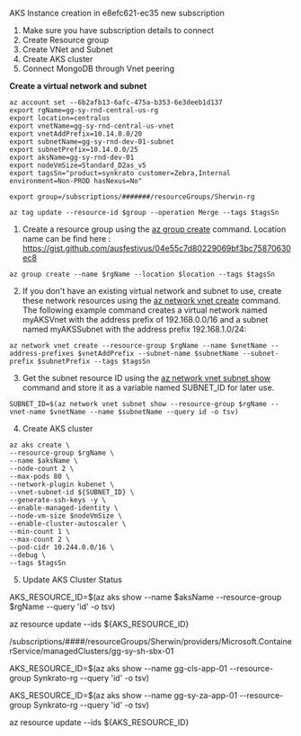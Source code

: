 AKS Instance creation in e8efc621-ec35 new subscription

1. Make sure you have subscription details to connect
2. Create Resource group
3. Create VNet and Subnet
4. Create AKS cluster
5. Connect MongoDB through Vnet peering

   
**Create a virtual network and subnet**
```
az account set --6b2afb13-6afc-475a-b353-6e3deeb1d137 
export rgName=gg-sy-rnd-central-us-rg
export location=centralus 
export vnetName=gg-sy-rnd-central-us-vnet
export vnetAddPrefix=10.14.0.0/20
export subnetName=gg-sy-rnd-dev-01-subnet
export subnetPrefix=10.14.0.0/25
export aksName=gg-sy-rnd-dev-01
export nodeVmSize=Standard_D2as_v5
export tagsSn="product=synkrato customer=Zebra,Internal environment=Non-PROD hasNexus=No"
```
```
export group=/subscriptions/#######/resourceGroups/Sherwin-rg

az tag update --resource-id $group --operation Merge --tags $tagsSn

```

1. Create a resource group using the [az group create](https://learn.microsoft.com/en-us/cli/azure/group#az_group_create) command. Location name can be find here :  https://gist.github.com/ausfestivus/04e55c7d80229069bf3bc75870630ec8
```
az group create --name $rgName --location $location --tags $tagsSn
```
2. If you don't have an existing virtual network and subnet to use, create these network resources using the [az network vnet create](https://learn.microsoft.com/en-us/cli/azure/network/vnet#az_network_vnet_create) command. The following example command creates a virtual network named myAKSVnet with the address prefix of 192.168.0.0/16 and a subnet named myAKSSubnet with the address prefix 192.168.1.0/24:

```
az network vnet create --resource-group $rgName --name $vnetName --address-prefixes $vnetAddPrefix --subnet-name $subnetName --subnet-prefix $subnetPrefix --tags $tagsSn

```

3. Get the subnet resource ID using the [az network vnet subnet show](https://learn.microsoft.com/en-us/cli/azure/network/vnet/subnet#az_network_vnet_subnet_show) command and store it as a variable named SUBNET_ID for later use.

```
SUBNET_ID=$(az network vnet subnet show --resource-group $rgName --vnet-name $vnetName --name $subnetName --query id -o tsv)
```
4. Create AKS cluster
```
az aks create \
--resource-group $rgName \
--name $aksName \
--node-count 2 \
--max-pods 80 \
--network-plugin kubenet \
--vnet-subnet-id ${SUBNET_ID} \
--generate-ssh-keys -y \
--enable-managed-identity \
--node-vm-size $nodeVmSize \
--enable-cluster-autoscaler \
--min-count 1 \
--max-count 2 \
--pod-cidr 10.244.0.0/16 \
--debug \
--tags $tagsSn
```

5. Update AKS Cluster Status

AKS_RESOURCE_ID=$(az aks show --name $aksName --resource-group $rgName --query 'id' -o tsv)

az resource update --ids ${AKS_RESOURCE_ID}

/subscriptions/####/resourceGroups/Sherwin/providers/Microsoft.ContainerService/managedClusters/gg-sy-sh-sbx-01

AKS_RESOURCE_ID=$(az aks show --name gg-cls-app-01 --resource-group Synkrato-rg --query 'id' -o tsv)

AKS_RESOURCE_ID=$(az aks show --name gg-sy-za-app-01 --resource-group Synkrato-rg --query 'id' -o tsv)

az resource update --ids ${AKS_RESOURCE_ID}
